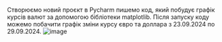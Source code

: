 Створюємо новий проєкт в Pycharm пишемо код, який побудує графік курсів валют за допомогою бібліотеки matplotlib. Після запуску коду можемо побачити графік зміни курсу євро та доллара з 23.09.2024 по 29.09.2024.
![image](https://github.com/user-attachments/assets/b07f5ac7-3602-49d6-b06d-2c0786c54bd5)
